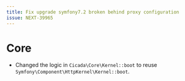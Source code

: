```yaml
---
title: Fix upgrade symfony7.2 broken behind proxy configuration
issue: NEXT-39965
---
```

# Core
* Changed the logic in `Cicada\Core\Kernel::boot` to reuse `Symfony\Component\HttpKernel\Kernel::boot`.
